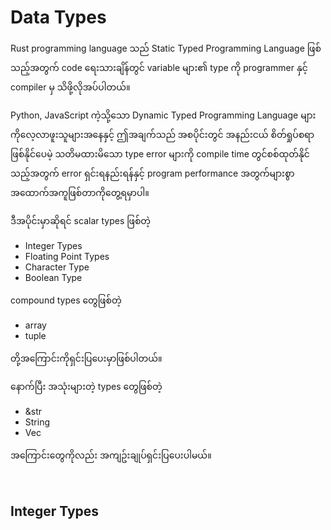 # Data Types

Rust programming language သည် Static Typed Programming Language ဖြစ်သည့်အတွက် code ရေးသားချိန်တွင် variable များ၏ type ကို programmer နှင့် compiler မှ သိဖို့လိုအပ်ပါတယ်။

Python, JavaScript ကဲ့သို့သော Dynamic Typed Programming Language များကိုလေ့လာဖူးသူများအနေနှင့် ဤအချက်သည် အစပိုင်းတွင် အနည်းငယ် စိတ်ရှုပ်စရာဖြစ်နိုင်ပေမဲ့ သတိမထားမိသော type error များကို compile time တွင်စစ်ထုတ်နိုင်သည့်အတွက် error ရှင်းရနည်းရန်နှင့် program performance အတွက်များစွာအထောက်အကူဖြစ်တာကိုတွေ့ရမှာပါ။

ဒီအပိုင်းမှာဆိုရင် scalar types ဖြစ်တဲ့

* Integer Types
* Floating Point Types
* Character Type
* Boolean Type

compound types တွေဖြစ်တဲ့

* array
* tuple

တို့အကြောင်းကိုရှင်းပြပေးမှာဖြစ်ပါတယ်။

နောက်ပြီး အသုံးများတဲ့ types တွေဖြစ်တဲ့

* &str
* String
* Vec

အကြောင်းတွေကိုလည်း အကျဥ်းချုပ်ရှင်းပြပေးပါမယ်။

<br>

## Integer Types

